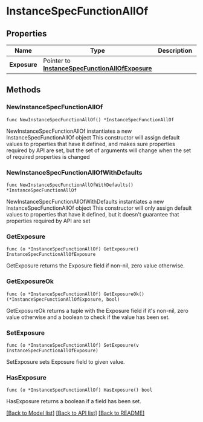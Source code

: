 # InstanceSpecFunctionAllOf

## Properties

Name | Type | Description | Notes
------------ | ------------- | ------------- | -------------
**Exposure** | Pointer to [**InstanceSpecFunctionAllOfExposure**](InstanceSpecFunctionAllOfExposure.md) |  | [optional] 

## Methods

### NewInstanceSpecFunctionAllOf

`func NewInstanceSpecFunctionAllOf() *InstanceSpecFunctionAllOf`

NewInstanceSpecFunctionAllOf instantiates a new InstanceSpecFunctionAllOf object
This constructor will assign default values to properties that have it defined,
and makes sure properties required by API are set, but the set of arguments
will change when the set of required properties is changed

### NewInstanceSpecFunctionAllOfWithDefaults

`func NewInstanceSpecFunctionAllOfWithDefaults() *InstanceSpecFunctionAllOf`

NewInstanceSpecFunctionAllOfWithDefaults instantiates a new InstanceSpecFunctionAllOf object
This constructor will only assign default values to properties that have it defined,
but it doesn't guarantee that properties required by API are set

### GetExposure

`func (o *InstanceSpecFunctionAllOf) GetExposure() InstanceSpecFunctionAllOfExposure`

GetExposure returns the Exposure field if non-nil, zero value otherwise.

### GetExposureOk

`func (o *InstanceSpecFunctionAllOf) GetExposureOk() (*InstanceSpecFunctionAllOfExposure, bool)`

GetExposureOk returns a tuple with the Exposure field if it's non-nil, zero value otherwise
and a boolean to check if the value has been set.

### SetExposure

`func (o *InstanceSpecFunctionAllOf) SetExposure(v InstanceSpecFunctionAllOfExposure)`

SetExposure sets Exposure field to given value.

### HasExposure

`func (o *InstanceSpecFunctionAllOf) HasExposure() bool`

HasExposure returns a boolean if a field has been set.


[[Back to Model list]](../README.md#documentation-for-models) [[Back to API list]](../README.md#documentation-for-api-endpoints) [[Back to README]](../README.md)


